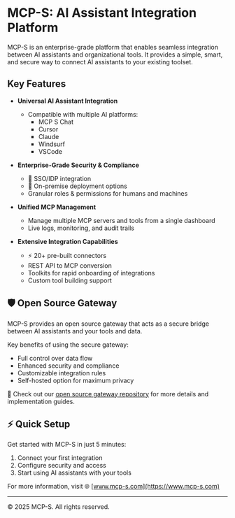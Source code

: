 # MCP-S: AI Assistant Integration Platform

MCP-S is an enterprise-grade platform that enables seamless integration between AI assistants and organizational tools. It provides a simple, smart, and secure way to connect AI assistants to your existing toolset.

## Key Features

- **Universal AI Assistant Integration**
  - Compatible with multiple AI platforms:
    - MCP S Chat
    - Cursor
    - Claude
    - Windsurf
    - VSCode

- **Enterprise-Grade Security & Compliance**
  - 🔐 SSO/IDP integration
  - 🏢 On-premise deployment options
  - Granular roles & permissions for humans and machines

- **Unified MCP Management**
  - Manage multiple MCP servers and tools from a single dashboard
  - Live logs, monitoring, and audit trails

- **Extensive Integration Capabilities**
  - ⚡ 20+ pre-built connectors
  - REST API to MCP conversion
  - Toolkits for rapid onboarding of integrations
  - Custom tool building support

## 🛡️ Open Source Gateway

MCP-S provides an open source gateway that acts as a secure bridge between AI assistants and your tools and data.

Key benefits of using the secure gateway:
- Full control over data flow
- Enhanced security and compliance
- Customizable integration rules
- Self-hosted option for maximum privacy

🔗 Check out our [open source gateway repository](https://github.com/mcp-s-ai/secure-mcp-gateway) for more details and implementation guides.

## ⚡ Quick Setup

Get started with MCP-S in just 5 minutes:

1. Connect your first integration
2. Configure security and access
3. Start using AI assistants with your tools

For more information, visit 🌐 [www.mcp-s.com](https://www.mcp-s.com)

---
© 2025 MCP-S. All rights reserved.

